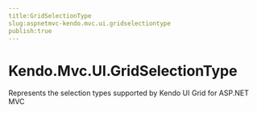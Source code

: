 ```yaml
---
title:GridSelectionType
slug:aspnetmvc-kendo.mvc.ui.gridselectiontype
publish:true
---
```


# Kendo.Mvc.UI.GridSelectionType

Represents the selection types supported by Kendo UI Grid for ASP.NET MVC 

